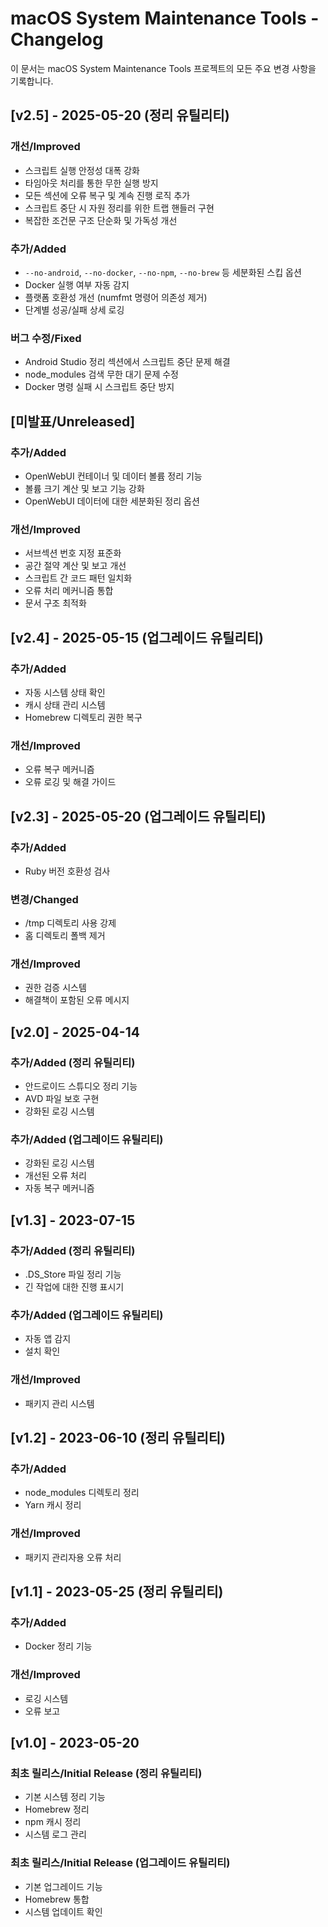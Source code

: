 # macOS System Maintenance Tools - Changelog

이 문서는 macOS System Maintenance Tools 프로젝트의 모든 주요 변경 사항을 기록합니다.

## [v2.5] - 2025-05-20 (정리 유틸리티)

### 개선/Improved

- 스크립트 실행 안정성 대폭 강화
- 타임아웃 처리를 통한 무한 실행 방지
- 모든 섹션에 오류 복구 및 계속 진행 로직 추가
- 스크립트 중단 시 자원 정리를 위한 트랩 핸들러 구현
- 복잡한 조건문 구조 단순화 및 가독성 개선

### 추가/Added

- `--no-android`, `--no-docker`, `--no-npm`, `--no-brew` 등 세분화된 스킵 옵션
- Docker 실행 여부 자동 감지
- 플랫폼 호환성 개선 (numfmt 명령어 의존성 제거)
- 단계별 성공/실패 상세 로깅

### 버그 수정/Fixed

- Android Studio 정리 섹션에서 스크립트 중단 문제 해결
- node_modules 검색 무한 대기 문제 수정
- Docker 명령 실패 시 스크립트 중단 방지

## [미발표/Unreleased]

### 추가/Added

- OpenWebUI 컨테이너 및 데이터 볼륨 정리 기능
- 볼륨 크기 계산 및 보고 기능 강화
- OpenWebUI 데이터에 대한 세분화된 정리 옵션

### 개선/Improved

- 서브섹션 번호 지정 표준화
- 공간 절약 계산 및 보고 개선
- 스크립트 간 코드 패턴 일치화
- 오류 처리 메커니즘 통합
- 문서 구조 최적화

## [v2.4] - 2025-05-15 (업그레이드 유틸리티)

### 추가/Added

- 자동 시스템 상태 확인
- 캐시 상태 관리 시스템
- Homebrew 디렉토리 권한 복구

### 개선/Improved

- 오류 복구 메커니즘
- 오류 로깅 및 해결 가이드

## [v2.3] - 2025-05-20 (업그레이드 유틸리티)

### 추가/Added

- Ruby 버전 호환성 검사

### 변경/Changed

- /tmp 디렉토리 사용 강제
- 홈 디렉토리 폴백 제거

### 개선/Improved

- 권한 검증 시스템
- 해결책이 포함된 오류 메시지

## [v2.0] - 2025-04-14

### 추가/Added (정리 유틸리티)

- 안드로이드 스튜디오 정리 기능
- AVD 파일 보호 구현
- 강화된 로깅 시스템

### 추가/Added (업그레이드 유틸리티)

- 강화된 로깅 시스템
- 개선된 오류 처리
- 자동 복구 메커니즘

## [v1.3] - 2023-07-15

### 추가/Added (정리 유틸리티)

- .DS_Store 파일 정리 기능
- 긴 작업에 대한 진행 표시기

### 추가/Added (업그레이드 유틸리티)

- 자동 앱 감지
- 설치 확인

### 개선/Improved

- 패키지 관리 시스템

## [v1.2] - 2023-06-10 (정리 유틸리티)

### 추가/Added

- node_modules 디렉토리 정리
- Yarn 캐시 정리

### 개선/Improved

- 패키지 관리자용 오류 처리

## [v1.1] - 2023-05-25 (정리 유틸리티)

### 추가/Added

- Docker 정리 기능

### 개선/Improved

- 로깅 시스템
- 오류 보고

## [v1.0] - 2023-05-20

### 최초 릴리스/Initial Release (정리 유틸리티)

- 기본 시스템 정리 기능
- Homebrew 정리
- npm 캐시 정리
- 시스템 로그 관리

### 최초 릴리스/Initial Release (업그레이드 유틸리티)

- 기본 업그레이드 기능
- Homebrew 통합
- 시스템 업데이트 확인
